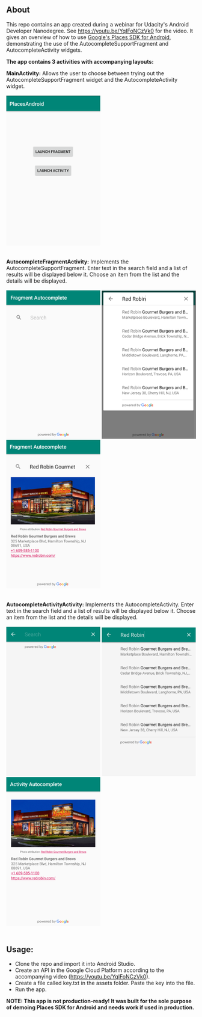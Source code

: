 ## About

This repo contains an app created during a webinar for Udacity's Android Developer Nanodegree. See https://youtu.be/YqIFoNCzVk0 for the video. It gives an overview of how to use [Google's Places SDK for Android](https://developers.google.com/places/android-sdk/intro), demonstrating the use of the AutocompleteSupportFragment and AutocompleteActivity widgets.

**The app contains 3 activities with accompanying layouts:**

**MainActivity:**
Allows the user to choose between trying out the AutocompleteSupportFragment widget and the AutocompleteActivity widget.<br><br>
<img src="https://github.com/micnap/android-places-sdk-demo/blob/master/repoImages/MainActivity.png" width="250px"><br><br>

**AutocompleteFragmentActivity:**
Implements the AutocompleteSupportFragment. Enter text in the search field and a list of results will be displayed below it.  Choose an item from the list and the details will be displayed.<br><br>
<img src="https://github.com/micnap/android-places-sdk-demo/blob/master/repoImages/fragment.png" width="250px"> 
<img src="https://github.com/micnap/android-places-sdk-demo/blob/master/repoImages/fragment_search.png" width="250px">
<img src="https://github.com/micnap/android-places-sdk-demo/blob/master/repoImages/fragment_result.png" width="250px">
<br><br>

**AutocompleteActivityActivity:**
Implements the AutocompleteActivity. Enter text in the search field and a list of results will be displayed below it.  Choose an item from the list and the details will be displayed.<br><br>
<img src="https://github.com/micnap/android-places-sdk-demo/blob/master/repoImages/activity.png" width="250px">
<img src="https://github.com/micnap/android-places-sdk-demo/blob/master/repoImages/activity_search.png" width="250px">
<img src="https://github.com/micnap/android-places-sdk-demo/blob/master/repoImages/activity_result.png" width="250px">
<br><br>

## Usage:
- Clone the repo and import it into Android Studio.
- Create an API in the Google Cloud Platform according to the accompanying video (https://youtu.be/YqIFoNCzVk0).
- Create a file called key.txt in the assets folder.  Paste the key into the file.
- Run the app.

**NOTE: This app is not production-ready! It was built for the sole purpose of demoing Places SDK for Android and needs work if used in production.**
